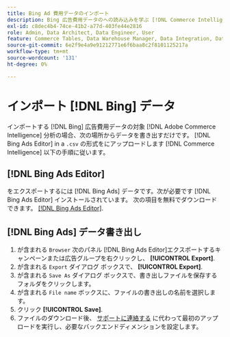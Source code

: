```yaml
---
title: Bing Ad 費用データのインポート
description: Bing 広告費用データのへの読み込みを学ぶ [!DNL Commerce Intelligence] 分析用。
exl-id: c8dec4b4-74ce-41b2-a77d-403fe44e2816
role: Admin, Data Architect, Data Engineer, User
feature: Commerce Tables, Data Warehouse Manager, Data Integration, Data Import/Export
source-git-commit: 6e2f9e4a9e91212771e6f6baa8c2f8101125217a
workflow-type: tm+mt
source-wordcount: '131'
ht-degree: 0%

---
```


# インポート [!DNL Bing] データ

インポートする [!DNL Bing] 広告費用データの対象 [!DNL Adobe Commerce Intelligence] 分析の場合、次の場所からデータを書き出すだけです。 [!DNL Bing Ads Editor] in a `.csv` の形式をにアップロードします [!DNL Commerce Intelligence] 以下の手順に従います。

## [!DNL Bing Ads Editor]

をエクスポートするには [!DNL Bing Ads] データです。次が必要です [!DNL Bing Ads Editor] インストールされています。 次の項目を無料でダウンロードできます。 [[!DNL Bing Ads Editor]](https://about.ads.microsoft.com/en-us/solutions/tools/editor).

## [!DNL Bing Ads] データ書き出し

1. が含まれる `Browser` 次のパネル [!DNL Bing Ads Editor]エクスポートするキャンペーンまたは広告グループを右クリックし、 **[!UICONTROL Export]**.
1. が含まれる `Export` ダイアログ ボックスで、 **[!UICONTROL Export]**.
1. が含まれる `Save As` ダイアログ ボックスで、書き出しファイルを保存するフォルダをクリックします。
1. が含まれる `File name` ボックスに、ファイルの書き出しの名前を選択します。
1. クリック **[!UICONTROL Save]**.
1. ファイルのダウンロード後、  [サポートに連絡する](https://experienceleague.adobe.com/docs/commerce-knowledge-base/kb/troubleshooting/miscellaneous/mbi-service-policies.html) に代わって最初のアップロードを実行し、必要なバックエンドディメンションを設定します。

